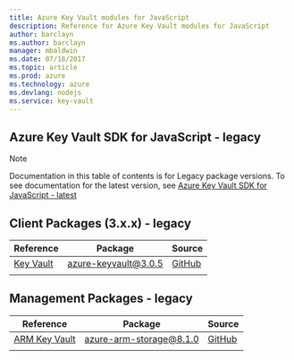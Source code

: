 ```yaml
---
title: Azure Key Vault modules for JavaScript
description: Reference for Azure Key Vault modules for JavaScript
author: barclayn
ms.author: barclayn
manager: mbaldwin
ms.date: 07/18/2017
ms.topic: article
ms.prod: azure
ms.technology: azure
ms.devlang: nodejs
ms.service: key-vault
---
```


## Azure Key Vault SDK for JavaScript - legacy

> [!NOTE]
> Documentation in this table of contents is for Legacy package versions. To see documentation for the latest version, see [Azure Key Vault SDK for JavaScript - latest](?view=az-js-keyvault-v4)

## Client Packages (3.x.x) - legacy

| Reference                                                                | Package                                                                      | Source                                                                                  |
|--------------------------------------------------------------------------|------------------------------------------------------------------------------|-----------------------------------------------------------------------------------------|
| [Key Vault](/javascript/api/overview/azure/keyvault/storage-blob-readme) | [azure-keyvault@3.0.5](https://www.npmjs.com/package/azure-keyvault/v/3.0.5) | [GitHub](https://github.com/Azure/azure-sdk-for-node/tree/master/lib/services/keyVault) |
|                                                                          |                                                                              |                                                                                         |
## Management Packages - legacy

| Reference                                          | Package                                                                             | Source                                                                                            |
|----------------------------------------------------|-------------------------------------------------------------------------------------|---------------------------------------------------------------------------------------------------|
| [ARM Key Vault](/javascript/api/azure-arm-storage) | [azure-arm-storage@8.1.0](https://www.npmjs.com/package/azure-arm-keyvault/v/1.2.0) | [GitHub](https://github.com/azure/azure-sdk-for-node/tree/master/lib/services/keyVaultManagement) |  |
|                                                    |                                                                                     |                                                                                                   |